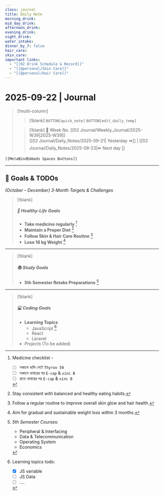 ```yaml
---
class: journal
title: Daily Note
morning_drink:
mid_day_drink:
afternoon_drink:
evening_drink:
night_drink:
water_intake:
dinner_by_7: false
hair_care:
skin_care:
important links:
  - "[[02 Drink Schedule & Record]]"
  - "[[@personal/Skin Care]]"
  - "[[@personal/Hair Care]]"
---
```


# 2025-09-22 | Journal 

> [!multi-column]
> 
>> [!blank]
>> `BUTTON[quick_note]` 
>> `BUTTON[edit_daily_temp]` 
>
>> [!blank]
>> 📅 Week No. [[02 Journal/Weekly_Journal/2025-W39|2025-W39]]  
>> [[02 Journal/Daily_Notes/2025-09-21| Yesterday ⏪]] |  [[02 Journal/Daily_Notes/2025-09-23|⏩ Next day ]]

 ```meta-bind-embed
 [[MetaBindEmbeds Spaces Buttons]]
 ```

---

## 🎯 Goals & TODOs 

_(October – December) 3-Month Targets & Challenges_

> [!blank]
> ##### 🥗 Healthy-Life Goals
> - **Take medicine regularly** [^6]
> - **Maintain a Proper Diet** [^1]
> - **Follow Skin & Hair Care Routine** [^2]
> - **Lose 16 kg Weight** [^3]   

---

> [!blank]
> ##### 📚 Study Goals
> - **5th Semester Retake Preparations** [^4]

---

> [!blank]
> ##### 💻 Coding Goals
> - __Learning Topics__
> 	- JavaScript [^5]
> 	- React
> 	- Laravel
> - _Projects_ (To be added)

[^1]: Stay consistent with balanced and healthy eating habits.

[^2]: Follow a regular routine to improve overall skin glow and hair health.

[^3]: Aim for gradual and sustainable weight loss within 3 months.

[^4]: _5th Semester Courses:_
	 - Peripheral & Interfacing
	 - Data & Telecommunication
	 - Operating System
	 - Economics

[^5]: Learning topics todo:
	- [x] JS variable
	- [ ] JS Data
	- [ ] ....

[^6]: Medicine checklist -
	
	- [ ] সকালে খালি পেটে `Thyrox 50`
	- [ ] সকালে খাবারের পর `E-cap` & `xinc B`
	- [ ] রাতে খাবারের পর `E-cap` & `xinc B`
